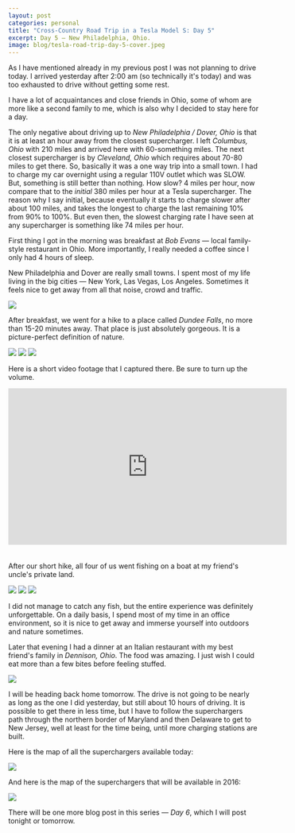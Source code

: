 ```yaml
---
layout: post
categories: personal
title: "Cross-Country Road Trip in a Tesla Model S: Day 5"
excerpt: Day 5 — New Philadelphia, Ohio.
image: blog/tesla-road-trip-day-5-cover.jpeg
---
```


As I have mentioned already in my previous post I was not planning to drive today. I arrived yesterday after 2:00 am (so technically it's today) and was too exhausted to drive without getting some rest.

I have a lot of acquaintances and close friends in Ohio, some of whom are more like a second family to me, which is also why I decided to stay here for a day.

The only negative about driving up to *New Philadelphia / Dover, Ohio* is that it is at least an hour away from the closest supercharger. I left *Columbus, Ohio* with 210 miles and arrived here with 60-something miles. The next closest supercharger is by *Cleveland, Ohio* which requires about 70-80 miles to get there. So, basically it was a one way trip into a small town. I had to charge my car overnight using a regular 110V outlet which was SLOW. But, something is still better than nothing. How slow? 4 miles per hour, now compare that to the *initial* 380 miles per hour at a Tesla supercharger. The reason why I say initial, because eventually it starts to charge slower after about 100 miles, and takes the longest to charge the last remaining 10% from 90% to 100%. But even then, the slowest charging rate I have seen at any supercharger is something like 74 miles per hour.

First thing I got in the morning was breakfast at *Bob Evans* — local family-style restaurant in Ohio. More importantly, I really needed a coffee since I only had 4 hours of sleep.

New Philadelphia and Dover are really small towns. I spent most of my life living in the big cities — New York, Las Vegas, Los Angeles. Sometimes it feels nice to get away from all that noise, crowd and traffic.

![](/images/blog/tesla-road-trip-day-5-4.jpg)

After breakfast, we went for a hike to a place called *Dundee Falls*, no more than 15-20 minutes away. That place is just absolutely gorgeous. It is a picture-perfect definition of nature.

![](/images/blog/tesla-road-trip-day-5-5.jpg)
![](/images/blog/tesla-road-trip-day-5-7.jpg)
![](/images/blog/tesla-road-trip-day-5-12.jpg)

Here is a short video footage that I captured there. Be sure to turn up the volume.

<iframe width="560" height="315" style="margin-bottom:20px" src="https://www.youtube.com/embed/3t8r7RepTNo" frameborder="0" allowfullscreen></iframe>

After our short hike, all four of us went fishing on a boat at my friend's uncle's private land.

![](/images/blog/tesla-road-trip-day-5-15.jpg)
![](/images/blog/tesla-road-trip-day-5-16.jpg)
![](/images/blog/tesla-road-trip-day-5-18.jpg)

I did not manage to catch any fish, but the entire experience was definitely unforgettable. On a daily basis, I spend most of my time in an office environment, so it is nice to get away and immerse yourself into outdoors and nature sometimes.

Later that evening I had a dinner at an Italian restaurant with my best friend's family in *Dennison, Ohio*. The food was amazing. I just wish I could eat more than a few bites before feeling stuffed.

![](/images/blog/tesla-road-trip-day-5-20.jpg)

I will be heading back home tomorrow. The drive is not going to be nearly as long as the one I did yesterday, but still about 10 hours of driving. It is possible to get there in less time, but I have to follow the superchargers path through the northern border of Maryland and then Delaware to get to New Jersey, well at least for the time being, until more charging stations are built.

Here is the map of all the superchargers available today:

![](/images/blog/tesla-road-trip-day-5-21.png)

And here is the map of the superchargers that will be available in 2016:

![](/images/blog/tesla-road-trip-day-5-22.png)


There will be one more blog post in this series — *Day 6*, which I will post tonight or tomorrow.
